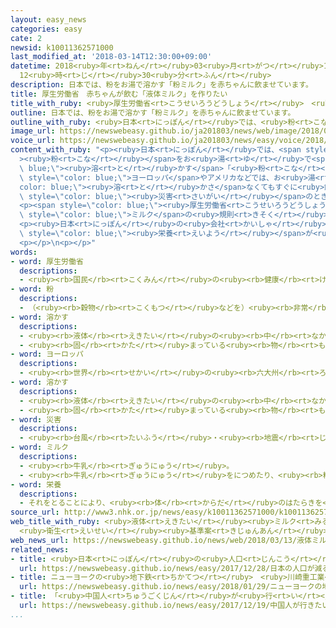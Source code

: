 ```yaml
---
layout: easy_news
categories: easy
cate: 2
newsid: k10011362571000
last_modified_at: '2018-03-14T12:30:00+09:00'
datetime: 2018<ruby>年<rt>ねん</rt></ruby>03<ruby>月<rt>がつ</rt></ruby>14<ruby>日<rt>にち</rt></ruby>
  12<ruby>時<rt>じ</rt></ruby>30<ruby>分<rt>ふん</rt></ruby>
description: 日本では、粉をお湯で溶かす「粉ミルク」を赤ちゃんに飲ませています。
title: 厚生労働省　赤ちゃんが飲む「液体ミルク」を作りたい
title_with_ruby: <ruby>厚生労働省<rt>こうせいろうどうしょう</rt></ruby>　<ruby>赤<rt>あか</rt></ruby>ちゃんが<ruby>飲<rt>の</rt></ruby>む「<ruby>液体<rt>えきたい</rt></ruby>ミルク」を<ruby>作<rt>つく</rt></ruby>りたい
outline: 日本では、粉をお湯で溶かす「粉ミルク」を赤ちゃんに飲ませています。
outline_with_ruby: <ruby>日本<rt>にっぽん</rt></ruby>では、<ruby>粉<rt>こな</rt></ruby>をお<ruby>湯<rt>ゆ</rt></ruby>で<ruby>溶<rt>と</rt></ruby>かす「<ruby>粉<rt>こな</rt></ruby>ミルク」を<ruby>赤<rt>あか</rt></ruby>ちゃんに<ruby>飲<rt>の</rt></ruby>ませています。
image_url: https://newswebeasy.github.io/ja201803/news/web/image/2018/03/13/K10011362571_1803130817_1803130818_01_03.jpg
voice_url: https://newswebeasy.github.io/ja201803/news/easy/voice/2018/03/14/k10011362571000.mp3
content_with_ruby: "<p><ruby>日本<rt>にっぽん</rt></ruby>では、<span style=\"color: blue;\"\
  ><ruby>粉<rt>こな</rt></ruby></span>をお<ruby>湯<rt>ゆ</rt></ruby>で<span style=\"color:\
  \ blue;\"><ruby>溶<rt>と</rt></ruby>かす</span>「<ruby>粉<rt>こな</rt></ruby>ミルク」を<ruby>赤<rt>あか</rt></ruby>ちゃんに<ruby>飲<rt>の</rt></ruby>ませています。<span\
  \ style=\"color: blue;\">ヨーロッパ</span>やアメリカなどでは、お<ruby>湯<rt>ゆ</rt></ruby>に<span style=\"\
  color: blue;\"><ruby>溶<rt>と</rt></ruby>かさ</span>なくてもすぐに<ruby>飲<rt>の</rt></ruby>ませることができる「<ruby>液体<rt>えきたい</rt></ruby>ミルク」も<ruby>売<rt>う</rt></ruby>っています。<ruby>液体<rt>えきたい</rt></ruby>ミルクは<ruby>水<rt>みず</rt></ruby>が<ruby>必要<rt>ひつよう</rt></ruby>ないため、<ruby>地震<rt>じしん</rt></ruby>などの<span\
  \ style=\"color: blue;\"><ruby>災害<rt>さいがい</rt></ruby></span>のときも<ruby>簡単<rt>かんたん</rt></ruby>に<ruby>使<rt>つか</rt></ruby>うことができます。</p>\n\
  <p><span style=\"color: blue;\"><ruby>厚生労働省<rt>こうせいろうどうしょう</rt></ruby></span>は、<ruby>赤<rt>あか</rt></ruby>ちゃんが<ruby>飲<rt>の</rt></ruby>む<span\
  \ style=\"color: blue;\">ミルク</span>の<ruby>規則<rt>きそく</rt></ruby>を<ruby>今年<rt>ことし</rt></ruby>の<ruby>夏<rt>なつ</rt></ruby>ごろに<ruby>変<rt>か</rt></ruby>えて、<ruby>日本<rt>にっぽん</rt></ruby>でも<ruby>液体<rt>えきたい</rt></ruby>ミルクを<ruby>作<rt>つく</rt></ruby>ったり<ruby>売<rt>う</rt></ruby>ったりできるようにしたいと<ruby>考<rt>かんが</rt></ruby>えています。</p>\n\
  <p><ruby>日本<rt>にっぽん</rt></ruby>の<ruby>会社<rt>かいしゃ</rt></ruby>も、<ruby>液体<rt>えきたい</rt></ruby>ミルクを<ruby>作<rt>つく</rt></ruby>るための<ruby>研究<rt>けんきゅう</rt></ruby>をしています。<ruby>液体<rt>えきたい</rt></ruby>ミルクは<ruby>粉<rt>こな</rt></ruby>ミルクより<span\
  \ style=\"color: blue;\"><ruby>栄養<rt>えいよう</rt></ruby></span>が<ruby>早<rt>はや</rt></ruby>くなくなってしまうため、<ruby>長<rt>なが</rt></ruby>い<ruby>間<rt>あいだ</rt></ruby><ruby>使<rt>つか</rt></ruby>うことができるようにする<ruby>特別<rt>とくべつ</rt></ruby>な<ruby>技術<rt>ぎじゅつ</rt></ruby>が<ruby>必要<rt>ひつよう</rt></ruby>です。<ruby>会社<rt>かいしゃ</rt></ruby>は、<ruby>日本<rt>にっぽん</rt></ruby>で<ruby>液体<rt>えきたい</rt></ruby>ミルクを<ruby>作<rt>つく</rt></ruby>るようになるまで２<ruby>年<rt>ねん</rt></ruby>ぐらいかかりそうだと<ruby>考<rt>かんが</rt></ruby>えています。</p>\n\
  <p></p>\n<p></p>"
words:
- word: 厚生労働省
  descriptions:
  - <ruby><rb>国民</rb><rt>こくみん</rt></ruby>の<ruby><rb>健康</rb><rt>けんこう</rt></ruby>や<ruby><rb>生活</rb><rt>せいかつ</rt></ruby>を<ruby><rb>守</rb><rt>まも</rt></ruby>る<ruby><rb>仕事</rb><rt>しごと</rt></ruby>や、<ruby><rb>労働者</rb><rt>ろうどうしゃ</rt></ruby>が<ruby><rb>仕事</rb><rt>しごと</rt></ruby>を<ruby><rb>見</rb><rt>み</rt></ruby>つけるのを<ruby><rb>助</rb><rt>たす</rt></ruby>けたり、<ruby><rb>労働者</rb><rt>ろうどうしゃ</rt></ruby>を<ruby><rb>保護</rb><rt>ほご</rt></ruby>したりする<ruby><rb>国</rb><rt>くに</rt></ruby>の<ruby><rb>役所</rb><rt>やくしょ</rt></ruby>。<ruby><rb>厚労省</rb><rt>こうろうしょう</rt></ruby>。
- word: 粉
  descriptions:
  - （<ruby><rb>穀物</rb><rt>こくもつ</rt></ruby>などを）<ruby><rb>非常</rb><rt>ひじょう</rt></ruby>に<ruby><rb>細</rb><rt>こま</rt></ruby>かにくだいたもの。<ruby><rb>粉末</rb><rt>ふんまつ</rt></ruby>。
- word: 溶かす
  descriptions:
  - <ruby><rb>液体</rb><rt>えきたい</rt></ruby>の<ruby><rb>中</rb><rt>なか</rt></ruby>に、ほかのものを<ruby><rb>入</rb><rt>い</rt></ruby>れて<ruby><rb>混</rb><rt>ま</rt></ruby>ぜ<ruby><rb>合</rb><rt>あ</rt></ruby>わせる。
  - <ruby><rb>固</rb><rt>かた</rt></ruby>まっている<ruby><rb>物</rb><rt>もの</rt></ruby>を、<ruby><rb>熱</rb><rt>ねつ</rt></ruby>などで<ruby><rb>液体</rb><rt>えきたい</rt></ruby>のようにする。
- word: ヨーロッパ
  descriptions:
  - <ruby><rb>世界</rb><rt>せかい</rt></ruby>の<ruby><rb>六大州</rb><rt>ろくだいしゅう</rt></ruby>の<ruby><rb>一</rb><rt>ひと</rt></ruby>つ。アジアの<ruby><rb>北西</rb><rt>ほくせい</rt></ruby>、アフリカの<ruby><rb>北</rb><rt>きた</rt></ruby>にある。<ruby><rb>産業</rb><rt>さんぎょう</rt></ruby>や<ruby><rb>文化</rb><rt>ぶんか</rt></ruby>が<ruby><rb>発達</rb><rt>はったつ</rt></ruby>した<ruby><rb>国</rb><rt>くに</rt></ruby>が<ruby><rb>多</rb><rt>おお</rt></ruby>い。
- word: 溶かす
  descriptions:
  - <ruby><rb>液体</rb><rt>えきたい</rt></ruby>の<ruby><rb>中</rb><rt>なか</rt></ruby>に、ほかのものを<ruby><rb>入</rb><rt>い</rt></ruby>れて<ruby><rb>混</rb><rt>ま</rt></ruby>ぜ<ruby><rb>合</rb><rt>あ</rt></ruby>わせる。
  - <ruby><rb>固</rb><rt>かた</rt></ruby>まっている<ruby><rb>物</rb><rt>もの</rt></ruby>を、<ruby><rb>熱</rb><rt>ねつ</rt></ruby>などで<ruby><rb>液体</rb><rt>えきたい</rt></ruby>のようにする。
- word: 災害
  descriptions:
  - <ruby><rb>台風</rb><rt>たいふう</rt></ruby>・<ruby><rb>地震</rb><rt>じしん</rt></ruby>・<ruby><rb>大水</rb><rt>おおみず</rt></ruby>などによる<ruby><rb>災難</rb><rt>さいなん</rt></ruby>。
- word: ミルク
  descriptions:
  - <ruby><rb>牛乳</rb><rt>ぎゅうにゅう</rt></ruby>。
  - <ruby><rb>牛乳</rb><rt>ぎゅうにゅう</rt></ruby>をにつめたり、<ruby><rb>粉</rb><rt>こな</rt></ruby>にしたりしたもの。
- word: 栄養
  descriptions:
  - それをとることにより、<ruby><rb>体</rb><rt>からだ</rt></ruby>のはたらきを<ruby><rb>保</rb><rt>たも</rt></ruby>ったり、<ruby><rb>成長</rb><rt>せいちょう</rt></ruby>を<ruby><rb>助</rb><rt>たす</rt></ruby>けたりする<ruby><rb>物質</rb><rt>ぶっしつ</rt></ruby>。
source_url: http://www3.nhk.or.jp/news/easy/k10011362571000/k10011362571000.html
web_title_with_ruby: <ruby>液体<rt>えきたい</rt></ruby><ruby>ミルク<rt>みるく</rt></ruby> <ruby>国内<rt>こくない</rt></ruby>で<ruby>製造<rt>せいぞう</rt></ruby>を
  <ruby>衛生<rt>えいせい</rt></ruby><ruby>基準案<rt>きじゅんあん</rt></ruby>まとまる
web_news_url: https://newswebeasy.github.io/news/web/2018/03/13/液体ミルク-国内で製造を-衛生基準案まとまる
related_news:
- title: <ruby>日本<rt>にっぽん</rt></ruby>の<ruby>人口<rt>じんこう</rt></ruby>が<ruby>減<rt>へ</rt></ruby>る　<ruby>赤<rt>あか</rt></ruby>ちゃんが<ruby>今<rt>いま</rt></ruby>まででいちばん<ruby>少<rt>すく</rt></ruby>ない
  url: https://newswebeasy.github.io/news/easy/2017/12/28/日本の人口が減る-赤ちゃんが今まででいちばん少ない
- title: ニューヨークの<ruby>地下鉄<rt>ちかてつ</rt></ruby>　<ruby>川崎重工業<rt>かわさきじゅうこうぎょう</rt></ruby>に１６００<ruby>両<rt>りょう</rt></ruby>の<ruby>注文<rt>ちゅうもん</rt></ruby>
  url: https://newswebeasy.github.io/news/easy/2018/01/29/ニューヨークの地下鉄-川崎重工業に1600両の注文
- title: 「<ruby>中国人<rt>ちゅうごくじん</rt></ruby>が<ruby>行<rt>い</rt></ruby>きたい<ruby>国<rt>くに</rt></ruby>」で<ruby>日本<rt>にっぽん</rt></ruby>が<ruby>初<rt>はじ</rt></ruby>めて１<ruby>番<rt>ばん</rt></ruby>になる
  url: https://newswebeasy.github.io/news/easy/2017/12/19/中国人が行きたい国で日本が初めて1番になる
...
```

